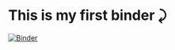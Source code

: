 # This is my first binder ⤸
[![Binder](https://mybinder.org/badge.svg)](https://mybinder.org/v2/gh/jessimk/first_binder.git/9d95f4f93e295f917d38df2071c061e5f58e5389)
